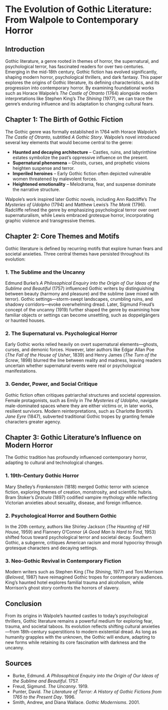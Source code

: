 # **The Evolution of Gothic Literature: From Walpole to Contemporary Horror**  

## **Introduction**  

Gothic literature, a genre rooted in themes of horror, the supernatural, and psychological terror, has fascinated readers for over two centuries. Emerging in the mid-18th century, Gothic fiction has evolved significantly, shaping modern horror, psychological thrillers, and dark fantasy. This paper explores the origins of Gothic literature, its defining characteristics, and its progression into contemporary horror. By examining foundational works such as Horace Walpole’s *The Castle of Otranto* (1764) alongside modern interpretations like Stephen King’s *The Shining* (1977), we can trace the genre’s enduring influence and its adaptation to changing cultural fears.  

## **Chapter 1: The Birth of Gothic Fiction**  

The Gothic genre was formally established in 1764 with Horace Walpole’s *The Castle of Otranto*, subtitled *A Gothic Story*. Walpole’s novel introduced several key elements that would become central to the genre:  

- **Haunted and decaying architecture** – Castles, ruins, and labyrinthine estates symbolize the past’s oppressive influence on the present.  
- **Supernatural phenomena** – Ghosts, curses, and prophetic visions heighten suspense and terror.  
- **Imperiled heroines** – Early Gothic fiction often depicted vulnerable women threatened by malevolent forces.  
- **Heightened emotionality** – Melodrama, fear, and suspense dominate the narrative structure.  

Walpole’s work inspired later Gothic novels, including Ann Radcliffe’s *The Mysteries of Udolpho* (1794) and Matthew Lewis’s *The Monk* (1796). Radcliffe refined the genre by emphasizing psychological terror over overt supernaturalism, while Lewis embraced grotesque horror, incorporating graphic violence and transgressive themes.  

## **Chapter 2: Core Themes and Motifs**  

Gothic literature is defined by recurring motifs that explore human fears and societal anxieties. Three central themes have persisted throughout its evolution:  

### **1. The Sublime and the Uncanny**  

Edmund Burke’s *A Philosophical Enquiry into the Origin of Our Ideas of the Sublime and Beautiful* (1757) influenced Gothic writers by distinguishing between beauty (harmony and pleasure) and the sublime (awe mixed with terror). Gothic settings—storm-swept landscapes, crumbling ruins, and shadowy corridors—evoke overwhelming dread. Later, Sigmund Freud’s concept of the uncanny (1919) further shaped the genre by examining how familiar objects or settings can become unsettling, such as doppelgängers or haunted houses.  

### **2. The Supernatural vs. Psychological Horror**  

Early Gothic works relied heavily on overt supernatural elements—ghosts, curses, and demonic forces. However, later authors like Edgar Allan Poe (*The Fall of the House of Usher*, 1839) and Henry James (*The Turn of the Screw*, 1898) blurred the line between reality and madness, leaving readers uncertain whether supernatural events were real or psychological manifestations.  

### **3. Gender, Power, and Social Critique**  

Gothic fiction often critiques patriarchal structures and societal oppression. Female protagonists, such as Emily in *The Mysteries of Udolpho*, navigate male-dominated spaces where they are either victims or, in later works, resilient survivors. Modern reinterpretations, such as Charlotte Brontë’s *Jane Eyre* (1847), subverted traditional Gothic tropes by granting female characters greater agency.  

## **Chapter 3: Gothic Literature’s Influence on Modern Horror**  

The Gothic tradition has profoundly influenced contemporary horror, adapting to cultural and technological changes.  

### **1. 19th-Century Gothic Horror**  

Mary Shelley’s *Frankenstein* (1818) merged Gothic terror with science fiction, exploring themes of creation, monstrosity, and scientific hubris. Bram Stoker’s *Dracula* (1897) codified vampire mythology while reflecting Victorian anxieties about sexuality, disease, and foreign influence.  

### **2. Psychological Horror and Southern Gothic**  

In the 20th century, authors like Shirley Jackson (*The Haunting of Hill House*, 1959) and Flannery O’Connor (*A Good Man Is Hard to Find*, 1953) shifted focus toward psychological terror and societal decay. Southern Gothic, a subgenre, critiques American racism and moral hypocrisy through grotesque characters and decaying settings.  

### **3. Neo-Gothic Revival in Contemporary Fiction**  

Modern writers such as Stephen King (*The Shining*, 1977) and Toni Morrison (*Beloved*, 1987) have reimagined Gothic tropes for contemporary audiences. King’s haunted hotel explores familial trauma and alcoholism, while Morrison’s ghost story confronts the horrors of slavery.  

## **Conclusion**  

From its origins in Walpole’s haunted castles to today’s psychological thrillers, Gothic literature remains a powerful medium for exploring fear, trauma, and societal taboos. Its evolution reflects shifting cultural anxieties—from 18th-century superstitions to modern existential dread. As long as humanity grapples with the unknown, the Gothic will endure, adapting to new forms while retaining its core fascination with darkness and the uncanny.  

## **Sources**  

- Burke, Edmund. *A Philosophical Enquiry into the Origin of Our Ideas of the Sublime and Beautiful*. 1757.  
- Freud, Sigmund. *The Uncanny*. 1919.  
- Punter, David. *The Literature of Terror: A History of Gothic Fictions from 1765 to the Present Day*. 1996.  
- Smith, Andrew, and Diana Wallace. *Gothic Modernisms*. 2001.